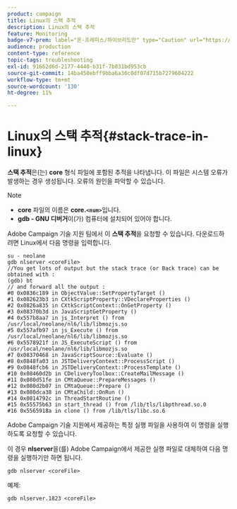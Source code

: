 ```yaml
---
product: campaign
title: Linux의 스택 추적
description: Linux의 스택 추적
feature: Monitoring
badge-v7-prem: label="온-프레미스/하이브리드만" type="Caution" url="https://experienceleague.adobe.com/docs/campaign-classic/using/installing-campaign-classic/architecture-and-hosting-models/hosting-models-lp/hosting-models.html?lang=ko" tooltip="온-프레미스 및 하이브리드 배포에만 적용"
audience: production
content-type: reference
topic-tags: troubleshooting
exl-id: 91662d6d-2177-4440-b31f-7b031bd953cb
source-git-commit: 14ba450ebff9bba6a36c0df07d715b7279604222
workflow-type: tm+mt
source-wordcount: '130'
ht-degree: 11%

---
```


# Linux의 스택 추적{#stack-trace-in-linux}



**스택 추적**&#x200B;은(는) **core** 형식 파일에 포함된 추적을 나타냅니다. 이 파일은 시스템 오류가 발생하는 경우 생성됩니다. 오류의 원인을 파악할 수 있습니다.

>[!NOTE]
>
>* **core** 파일의 이름은 **core.`<num>`**&#x200B;입니다.
>* **gdb - GNU 디버거**&#x200B;이(가) 컴퓨터에 설치되어 있어야 합니다.
>

Adobe Campaign 기술 지원 팀에서 이 **스택 추적**&#x200B;을 요청할 수 있습니다. 다운로드하려면 Linux에서 다음 명령을 입력합니다.

```
su - neolane
gdb nlserver <coreFile>
//You get lots of output but the stack trace (or Back trace) can be obtained with : 
(gdb) bt
// and forward all the output : 
#0 0x0836c189 in ObjectValue::SetPropertyTarget ()
#1 0x082623b3 in CXtkScriptProperty::VDeclareProperties ()
#2 0x0826a835 in CXtkScriptContext::OnGetProperty ()
#3 0x08370b3d in JavaScriptGetProperty ()
#4 0x557b8aa7 in js_Interpret () from /usr/local/neolane/nl6/lib/libmozjs.so
#5 0x557afb97 in js_Execute () from /usr/local/neolane/nl6/lib/libmozjs.so
#6 0x5578921f in JS_ExecuteScript () from /usr/local/neolane/nl6/lib/libmozjs.so
#7 0x08370468 in JavaScriptSource::Evaluate ()
#8 0x0848fa03 in JSTDeliveryContext::ProcessScript ()
#9 0x0848fcb6 in JSTDeliveryContext::ProcessTemplate ()
#10 0x08460d2b in CDeliveryToolbox::CreateMailMessage ()
#11 0x080d51fe in CMtaQueue::PrepareMessages ()
#12 0x080d2b07 in CMtaQueue::Prepare ()
#13 0x080dca38 in CMtaChild::OnRun ()
#14 0x0814792c in ThreadStartRoutine ()
#15 0x55575b63 in start_thread () from /lib/tls/libpthread.so.0
#16 0x5565918a in clone () from /lib/tls/libc.so.6
```

Adobe Campaign 기술 지원에서 제공하는 특정 실행 파일을 사용하여 이 명령을 실행하도록 요청할 수 있습니다.

이 경우 **nlserver**&#x200B;을(를) Adobe Campaign에서 제공한 실행 파일로 대체하여 다음 명령을 실행하기만 하면 됩니다.

```
gdb nlserver <coreFile>
```

예제:

```
gdb nlserver.1823 <coreFile>
```
